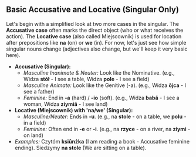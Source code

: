 ## Basic Accusative and Locative (Singular Only)

Let's begin with a simplified look at two more cases in the singular. The **Accusative case** often marks the direct object (who or what receives the action). The **Locative case** (also called Miejscownik) is used for location after prepositions like **na** (on) or **we** (in). For now, let's just see how simple singular nouns change (adjectives also change, but we'll keep it very basic here).

* **Accusative (Singular):**
    * *Masculine Inanimate & Neuter:* Look like the Nominative. (e.g., Widza **stół** - I see a table, Widza **pole** - I see a field)
    * *Masculine Animate:* Look like the Genitive (-a). (e.g., Widza **ôjca** - I see a father)
    * *Feminine:* End in **-a** (hard) / **-io** (soft). (e.g., Widza **babã** - I see a woman, Widza **ziymiã** - I see land)
* **Locative (Miejscownik) with 'na/we' (Singular):**
    * *Masculine/Neuter:* Ends in **-u**. (e.g., na **stole** - on a table, we **polu** - in a field)
    * *Feminine:* Often end in **-e** or **-i**. (e.g., na **rzyce** - on a river, na **ziymi** - on land)
* *Examples:* Czytóm **ksiůnżka** (I am reading a book - Accusative feminine ending). Siedzymy **na stole** (We are sitting on a table).